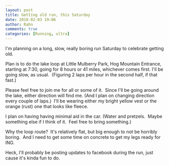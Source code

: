 ```yaml
---
layout: post
title: Getting old run, this Saturday
date: 2010-02-03 19:06
author: Rahn
comments: true
categories: [Running, ultra]
---
```

I'm planning on a long, slow, really boring run Saturday to celebrate getting old. 

Plan is to do the lake loop at Little Mulberry Park, Hog Mountain Entrance, starting at 7:30, going for 8 hours or 41 miles, whichever comes first. I'll be going slow, as usual.  (Figuring 2 laps per hour in the second half, if that fast.)

Please feel free to join me for all or some of it.  Since I'll be going around the lake, either direction will find me. (And I plan on changing direction every couple of laps.)  I'll be wearing either my bright yellow vest or the orange (rust) one that looks like fleece.

I plan on having having minimal aid in the car. (Water and pretzels.  Maybe something else if I think of it.  Feel free to bring something.)

Why the loop route?  It's relatively flat, but big enough to not be horribly boring.  And I need to get some time on concrete to get my legs ready for ING.

Heck, I'll probably be posting updates to facebook during the run, just cause it's kinda fun to do.
